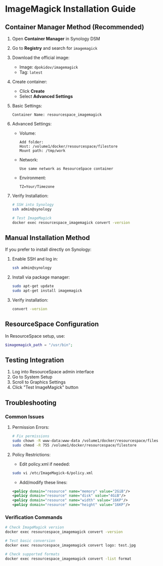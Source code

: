 # ImageMagick Installation Guide

## Container Manager Method (Recommended)

1. Open **Container Manager** in Synology DSM

2. Go to **Registry** and search for `imagemagick`

3. Download the official image:
   - Image: `dpokidov/imagemagick`
   - Tag: `latest`

4. Create container:
   - Click **Create**
   - Select **Advanced Settings**

5. Basic Settings:
   ```
   Container Name: resourcespace_imagemagick
   ```

6. Advanced Settings:
   - Volume:
     ```
     Add folder: 
     Host: /volume1/docker/resourcespace/filestore
     Mount path: /tmp/work
     ```
   - Network:
     ```
     Use same network as ResourceSpace container
     ```
   - Environment:
     ```
     TZ=Your/Timezone
     ```

7. Verify Installation:
   ```bash
   # SSH into Synology
   ssh admin@synology

   # Test ImageMagick
   docker exec resourcespace_imagemagick convert -version
   ```

## Manual Installation Method

If you prefer to install directly on Synology:

1. Enable SSH and log in:
   ```bash
   ssh admin@synology
   ```

2. Install via package manager:
   ```bash
   sudo apt-get update
   sudo apt-get install imagemagick
   ```

3. Verify installation:
   ```bash
   convert -version
   ```

## ResourceSpace Configuration

In ResourceSpace setup, use:
```php
$imagemagick_path = "/usr/bin";
```

## Testing Integration

1. Log into ResourceSpace admin interface
2. Go to System Setup
3. Scroll to Graphics Settings
4. Click "Test ImageMagick" button

## Troubleshooting

### Common Issues

1. Permission Errors:
   ```bash
   # Fix permissions
   sudo chown -R www-data:www-data /volume1/docker/resourcespace/filestore
   sudo chmod -R 755 /volume1/docker/resourcespace/filestore
   ```

2. Policy Restrictions:
   - Edit policy.xml if needed:
   ```bash
   sudo vi /etc/ImageMagick-6/policy.xml
   ```
   - Add/modify these lines:
   ```xml
   <policy domain="resource" name="memory" value="2GiB"/>
   <policy domain="resource" name="disk" value="4GiB"/>
   <policy domain="resource" name="width" value="16KP"/>
   <policy domain="resource" name="height" value="16KP"/>
   ```

### Verification Commands

```bash
# Check ImageMagick version
docker exec resourcespace_imagemagick convert -version

# Test basic conversion
docker exec resourcespace_imagemagick convert logo: test.jpg

# Check supported formats
docker exec resourcespace_imagemagick convert -list format
``` 